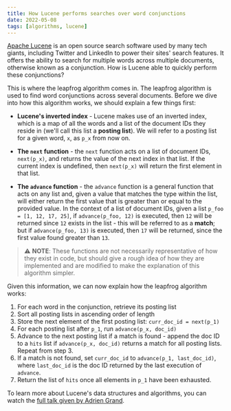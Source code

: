 ```yaml
---
title: How Lucene performs searches over word conjunctions
date: 2022-05-08
tags: [algorithms, lucene]
---
```


[Apache Lucene][2] is an open source search software used by many tech giants, including Twitter and LinkedIn to power their sites' search features. It offers the ability to search for multiple words across multiple documents, otherwise known as a conjunction. How is Lucene able to quickly<!--QC1--> perform these conjunctions?<!--QC4-->

This is where the leapfrog algorithm comes in<!--QC2-->. The leapfrog algorithm is used to find word conjunctions across several documents. Before we dive into how this algorithm works, we should explain a few things first:

* **Lucene's inverted index** - Lucene makes use of an inverted index, which is a map of all the words and a list of the document IDs they reside in (we'll call this list a **posting list**). We will refer to a posting list for a given word, `x`, as `p_x` from now on.

* **The `next` function** - the `next` function acts on a list of document IDs, `next(p_x)`, and returns the value of the next index in that list. If the current index is undefined, then `next(p_x)` will return the first element in that list.<!--QC5-->

* **The `advance` function** - the `advance` function is a general function that acts on any list and, given a value that matches the type within the list, will either return the first value that is greater than or equal to the provided value. In the context of a list of document IDs, given a list `p_foo = [1, 12, 17, 25]`, if `advance(p_foo, 12)` is executed, then `12` will be returned since `12` exists in the list - this will be referred to as a **match**; but if `advance(p_foo, 13)` is executed, then `17` will be returned, since the first value found greater than `13`.<!--QC6-->

> ⚠️ **NOTE**: These functions are not necessarily representative of how they exist in code, but should give a rough idea of how they are implemented and are modified to make the explanation of this algorithm simpler.

Given this information, we can now explain how the leapfrog algorithm works<!--QC3-->:

1. For each word in the conjunction, retrieve its posting list
2. Sort all posting lists in ascending order of length
3. Store the next element of the first posting list: `curr_doc_id = next(p_1)`
4. For each posting list after `p_1`, run `advance(p_x, doc_id)`
5. Advance to the next posting list if a match is found - append the doc ID to a `hits` list if `advance(p_x, doc_id)` returns a match for all posting lists. Repeat from step 3.
6. If a match is not found, set `curr_doc_id` to `advance(p_1, last_doc_id)`, where `last_doc_id` is the doc ID returned by the last execution of `advance`.
7. Return the list of `hits` once all elements in `p_1` have been exhausted.

To learn more about Lucene's data structures and algorithms, you can watch the [full talk given by Adrien Grand][1].

<!-- References -->
[1]: <https://2017.berlinbuzzwords.de/15/session/algorithms-and-data-structures-power-lucene-and-elasticsearch.html> (Algorithms and data-structures that power Lucene and Elasticsearch)
[2]: <https://lucene.apache.org/> (Apache Lucene)

<!-- Questions and comments - refer to IDs with QC prefix

1. Are there any benchmarks or examples for how quickly Lucene is able to find conjunctions across documents?
2. Is the leapfrog algorithm invented by the Lucene team, or is it a common algorithm? See if we can find any other references of it.
3. Improve with illustration - see if we can make use of [Hugo diagrams](https://gohugo.io/content-management/diagrams/)
4. Need to set out the problem in more detail. Demonstrate naive solution to problem in order to demonstrate value of better solution.
5. Is this a cyclic buffer? i.e. does 'undefined' mean end of the list?
6. Sentence too long
-->